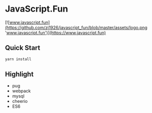 # JavaScript.Fun

[![www.javascript.fun](https://github.com/zj1926/javascript_fun/blob/master/assets/logo.png 'www.javascript.fun')](https://www.javascript.fun)

## Quick Start

```sh
yarn install
```

## Highlight

- pug
- webpack
- mysql
- cheerio
- ES6
